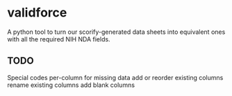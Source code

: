 # validforce

A python tool to turn our scorify-generated data sheets into equivalent ones 
with all the required NIH NDA fields.


## TODO

Special codes per-column for missing data
add or reorder existing columns
rename existing columns
add blank columns

